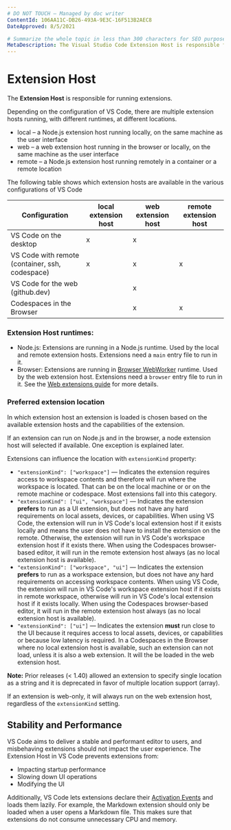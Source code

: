 ```yaml
---
# DO NOT TOUCH — Managed by doc writer
ContentId: 106AA11C-DB26-493A-9E3C-16F513B2AEC8
DateApproved: 8/5/2021

# Summarize the whole topic in less than 300 characters for SEO purpose
MetaDescription: The Visual Studio Code Extension Host is responsible for managing extensions and ensuring the stability and performance of Visual Studio Code.
---
```


# Extension Host

The **Extension Host** is responsible for running extensions.

Depending on the configuration of VS Code, there are multiple extension hosts running, with different runtimes, at different locations.

 * local – a Node.js extension host running locally, on the same machine as the user interface
 * web – a web extension host running in the browser or locally, on the same machine as the user interface
 * remote – a Node.js extension host running remotely in a container or a remote location


The following table shows which extension hosts are available in the various configurations of VS Code

| Configuration | local extension host  | web extension host | remote extension host |
--- | --- | --- | ---
| VS Code on the desktop | x | x |  |
| VS Code with remote (container, ssh, codespace) | x | x | x |
| VS Code for the web (github.dev) |  | x |   |
| Codespaces in the Browser  |  | x | x |


### Extension Host runtimes:

 * Node.js: Extensions are running in a Node.js runtime. Used by the local and remote extension hosts. Extensions need a `main` entry file to run in it.
 * Browser: Extensions are running in [Browser WebWorker](https://developer.mozilla.org/docs/Web/API/Web_Workers_API) runtime. Used by the web extension host. Extensions need a `browser` entry file to run in it. See the [Web extensions guide](/api/extension-guides/web-extensions.md) for more details.




### Preferred extension location

In which extension host an extension is loaded is chosen based on the available extension hosts and the capabilities of the extension.

If an extension can run on Node.js and in the browser, a node extension host will selected if available. One exception is explained later.

Extensions can influence the location with `extensionKind` property:

- `"extensionKind": ["workspace"]` — Indicates the extension requires access to workspace contents and therefore will run where the workspace is located. That can be on the local machine or or on the remote machine or codespace. Most extensions fall into this category.
- `"extensionKind": ["ui", "workspace"]` — Indicates the extension **prefers** to run as a UI extension, but does not have any hard requirements on local assets, devices, or capabilities. When using VS Code, the extension will run in VS Code's local extension host if it exists locally and means the user does not have to install the extension on the remote. Otherwise, the extension will run in VS Code's workspace extension host if it exists there. When using the Codespaces browser-based editor, it will run in the remote extension host always (as no local extension host is available).
- `"extensionKind": ["workspace", "ui"]` — Indicates the extension **prefers** to run as a workspace extension, but does not have any hard requirements on accessing workspace contents. When using VS Code, the extension will run in VS Code's workspace extension host if it exists in remote workspace, otherwise will run in VS Code's local extension host if it exists locally. When using the Codespaces browser-based editor, it will run in the remote extension host always (as no local extension host is available).
- `"extensionKind": ["ui"]` — Indicates the extension **must** run close to the UI because it requires access to local assets, devices, or capabilities or because low latency is required. In a Codespaces in the Browser where no local extension host is available, such an extension can not load, unless it is also a web extension. It will the be loaded in the web extension host.

**Note:** Prior releases (<  1.40) allowed an extension to specify single location as a string and it is deprecated in favor of multiple location support (array).

If an extension is web-only, it will always run on the web extension host, regardless of the `extensionKind` setting.

## Stability and Performance

VS Code aims to deliver a stable and performant editor to users, and misbehaving extensions should not impact the user experience. The Extension Host in VS Code prevents extensions from:

- Impacting startup performance
- Slowing down UI operations
- Modifying the UI

Additionally, VS Code lets extensions declare their [Activation Events](/api/references/activation-events) and loads them lazily. For example, the Markdown extension should only be loaded when a user opens a Markdown file. This makes sure that extensions do not consume unnecessary CPU and memory.
